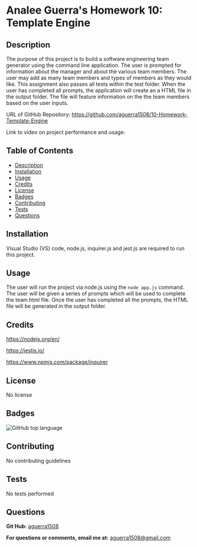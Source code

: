 # Analee Guerra's Homework 10: Template Engine
  
## Description

The purpose of this project is to build a software engineering team generator using the command line application. The user is prompted for information about the manager and about the various team members. The user may add as many team members and types of members as they would like. This assignment also passes all tests within the test folder. When the user has completed all prompts, the application will create an a HTML file in the output folder. The file will feature information on the the team members based on the user inputs. 

URL of GitHub Repository: https://github.com/aguerra1508/10-Homework-Template-Engine

Link to video on project performance and usage: 
  
## Table of Contents

  * [Description](#description)
  * [Installation](#installation)
  * [Usage](#usage)
  * [Credits](#credits)
  * [License](#license)
  * [Badges](#badges)
  * [Contributing](#contributing)
  * [Tests](#tests)
  * [Questions](#questions)
  
## Installation
  
Visual Studio (VS) code, node.js, inquirer.js and jest.js are required to run this project.
  
## Usage 

The user will run the project via node.js using the `node app.js` command. The user will be given a series of prompts which will be used to complete the team.html file. Once the user has completed all the prompts, the HTML file will be generated in the output folder. 
  
## Credits
  
https://nodejs.org/en/

https://jestjs.io/

https://www.npmjs.com/package/inquirer

## License
  
No license

## Badges

![GitHub top language](https://img.shields.io/github/languages/top/aguerra1508/10-Homework-Template-Engine)
  
## Contributing
  
No contributing guidelines
  
## Tests
  
No tests performed

## Questions
  
__Git Hub:__ [aguerra1508](https://github.com/aguerra1508 "Git Hub")
  
__For questions or comments, email me at:__ aguerra1508@gmail.com
